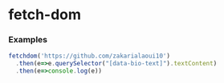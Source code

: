 # fetch-dom
### Examples
```javascript
fetchdom('https://github.com/zakarialaoui10')
  .then(e=>e.querySelector("[data-bio-text]").textContent)
  .then(e=>console.log(e))
```
